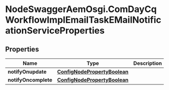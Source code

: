 # NodeSwaggerAemOsgi.ComDayCqWorkflowImplEmailTaskEMailNotificationServiceProperties

## Properties

Name | Type | Description | Notes
------------ | ------------- | ------------- | -------------
**notifyOnupdate** | [**ConfigNodePropertyBoolean**](ConfigNodePropertyBoolean.md) |  | [optional] 
**notifyOncomplete** | [**ConfigNodePropertyBoolean**](ConfigNodePropertyBoolean.md) |  | [optional] 


